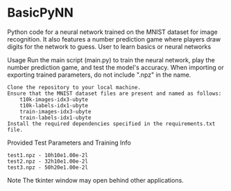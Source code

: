 # BasicPyNN
Python code for a neural network trained on the MNIST dataset for image recognition. It also features a number prediction game where players draw digits for the network to guess. User to learn basics or neural networks

Usage
    Run the main script (main.py) to train the neural network, play the number prediction game, and test the model's accuracy.
    When importing or exporting trained parameters, do not include ".npz" in the name.

    Clone the repository to your local machine.
    Ensure that the MNIST dataset files are present and named as follows:
        t10k-images-idx3-ubyte
        t10k-labels-idx1-ubyte
        train-images-idx3-ubyte
        train-labels-idx1-ubyte
    Install the required dependencies specified in the requirements.txt file.

Provided Test Parameters and Training Info

    test1.npz - 10h10e1.00e-2l
    test2.npz - 32h10e1.00e-2l
    test3.npz - 50h20e1.00e-2l

Note
    The tkinter window may open behind other applications.
